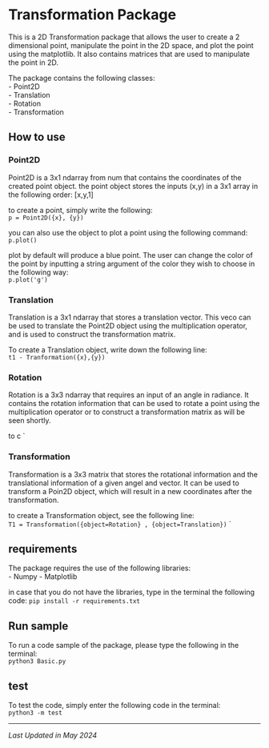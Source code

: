 # Transformation Package

This is a 2D Transformation package that allows the user to create a 2 dimensional point, manipulate the point in the 2D space, and plot the point using the matplotlib. It also contains matrices that are used to manipulate the point in 2D. 

The package contains the following classes:  
    - Point2D  
    - Translation  
    - Rotation  
    - Transformation  


## How to use

### Point2D

Point2D is a 3x1 ndarray from num that contains the coordinates of the created point object. the point object stores the inputs (x,y) in a 3x1 array in the following order: [x,y,1]  

to create a point, simply write the following:  
`p = Point2D({x}, {y})`

you can also use the object to plot a point using the following command:  
`p.plot()`

plot by default will produce a blue point. The user can change the color of the point by inputting a string argument of the color they wish to choose in the following way:  
`p.plot('g')`


### Translation

Translation is a 3x1 ndarray that stores a translation vector. This veco can be used to translate the Point2D object using the multiplication operator, and is used to construct the transformation matrix.  

To create a Translation object, write down the following line:  
`t1 - Tranformation({x},{y})`


### Rotation

Rotation is a 3x3 ndarray that requires an input of an angle in radiance. It contains the rotation information that can be used to rotate a point using the multiplication operator or to construct a transformation matrix as will be seen shortly.  

to c
`
### Transformation
Transformation is a 3x3 matrix that stores the rotational information and the translational information of a given angel and vector. It can be used to transform a Poin2D object, which will result in a new coordinates after the transformation.

to create a Transformation object, see the following line:  
`T1 = Transformation({object=Rotation} , {object=Translation})`
`
## requirements  
The package requires the use of the following libraries:  
    - Numpy
    - Matplotlib

in case that you do not have the libraries, type in the terminal the following code:
`pip install -r requirements.txt`

## Run sample

To run a code sample of the package, please type the following in the terminal:  
`python3 Basic.py`

## test

To test the code, simply enter the following code in the terminal:  
`python3 -m test`

---
*Last Updated in May 2024*